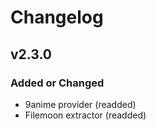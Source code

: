 # Changelog

## v2.3.0

### Added or Changed
- 9anime provider (readded)
- Filemoon extractor (readded)